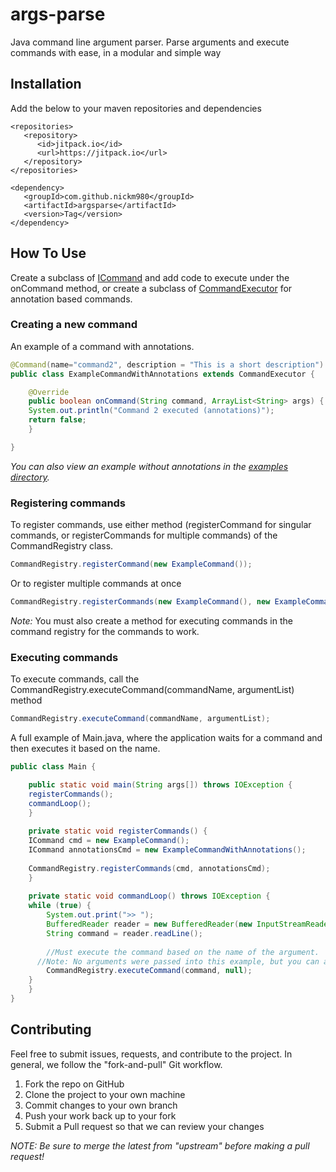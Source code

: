 # args-parse
Java command line argument parser. Parse arguments and execute commands with ease, in a modular and simple way

## Installation
Add the below to your maven repositories and dependencies
```maven
<repositories>
   <repository>
      <id>jitpack.io</id>
      <url>https://jitpack.io</url>
   </repository>
</repositories>
```
```maven
<dependency>
   <groupId>com.github.nickm980</groupId>
   <artifactId>argsparse</artifactId>
   <version>Tag</version>
</dependency>
```

## How To Use
Create a subclass of [ICommand](https://github.com/nickm980/argsparse/blob/7455cd396f53061f9b437416f82cf20b0c49d459/src/me/nickm980/argsparse/ICommand.java) and add code to execute under the onCommand method, or create a subclass of [CommandExecutor](https://github.com/nickm980/argsparse/blob/7455cd396f53061f9b437416f82cf20b0c49d459/src/me/nickm980/argsparse/CommandExecutor.java) for annotation based commands.

### Creating a new command
An example of a command with annotations.
```java
@Command(name="command2", description = "This is a short description")
public class ExampleCommandWithAnnotations extends CommandExecutor {

    @Override
    public boolean onCommand(String command, ArrayList<String> args) {
	System.out.println("Command 2 executed (annotations)");
	return false;
    }

}
```
*You can also view an example without annotations in the [examples directory](https://github.com/nickm980/argsparse/blob/main/src/examples/).*

### Registering commands
To register commands, use either method (registerCommand for singular commands, or registerCommands for multiple commands) of the CommandRegistry class.

```java
CommandRegistry.registerCommand(new ExampleCommand());
```

Or to register multiple commands at once
```java
CommandRegistry.registerCommands(new ExampleCommand(), new ExampleCommand1());
```
*Note:* You must also create a method for executing commands in the command registry for the commands to work.

### Executing commands
To execute commands, call the CommandRegistry.executeCommand(commandName, argumentList) method
```java
CommandRegistry.executeCommand(commandName, argumentList);
```

A full example of Main.java, where the application waits for a command and then executes it based on the name.
```java
public class Main {

    public static void main(String args[]) throws IOException {
	registerCommands();
	commandLoop();
    }
    
    private static void registerCommands() {
	ICommand cmd = new ExampleCommand();
	ICommand annotationsCmd = new ExampleCommandWithAnnotations();
	
	CommandRegistry.registerCommands(cmd, annotationsCmd);
    }
    
    private static void commandLoop() throws IOException {
	while (true) {
	    System.out.print(">> ");
	    BufferedReader reader = new BufferedReader(new InputStreamReader(System.in));
	    String command = reader.readLine();
	    
	    //Must execute the command based on the name of the argument.
      //Note: No arguments were passed into this example, but you can add that functionality if you wish
	    CommandRegistry.executeCommand(command, null);
	}
    }
}
```
## Contributing
Feel free to submit issues, requests, and contribute to the project. In general, we follow the "fork-and-pull" Git workflow.

1. Fork the repo on GitHub
2. Clone the project to your own machine
3. Commit changes to your own branch
4. Push your work back up to your fork
5. Submit a Pull request so that we can review your changes

*NOTE: Be sure to merge the latest from "upstream" before making a pull request!*
